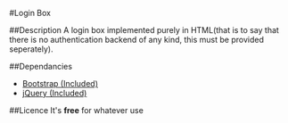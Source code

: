 #Login Box

##Description
A login box implemented purely in HTML(that is to say that there is no authentication backend of any kind, this must be provided seperately).

##Dependancies
* [Bootstrap (Included)](http://twitter.github.io/bootstrap/)
* [jQuery (Included)](http://jquery.com/)

##Licence
It's **free** for whatever use
